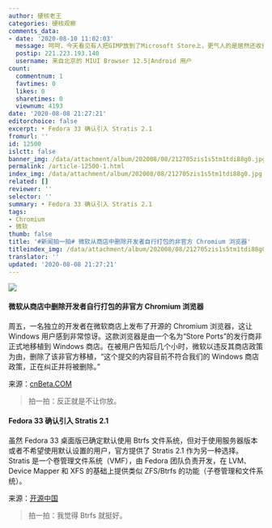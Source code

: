 ```yaml
---
author: 硬核老王
categories: 硬核观察
comments_data:
- date: '2020-08-10 11:02:03'
  message: 呵呵，今天看见有人把GIMP放到了Microsoft Store上，更气人的是居然还收费
  postip: 221.223.193.140
  username: 来自北京的 MIUI Browser 12.5|Android 用户
count:
  commentnum: 1
  favtimes: 0
  likes: 0
  sharetimes: 0
  viewnum: 4193
date: '2020-08-08 21:27:21'
editorchoice: false
excerpt: • Fedora 33 确认引入 Stratis 2.1
fromurl: ''
id: 12500
islctt: false
banner_img: /data/attachment/album/202008/08/212705zis1s5tm1tdi88g0.jpg
permalink: /article-12500-1.html
index_img: /data/attachment/album/202008/08/212705zis1s5tm1tdi88g0.jpg
related: []
reviewer: ''
selector: ''
summary: • Fedora 33 确认引入 Stratis 2.1
tags:
- Chromium
- 微软
thumb: false
title: '#新闻拍一拍# 微软从商店中删除开发者自行打包的非官方 Chromium 浏览器'
titleindex_img: /data/attachment/album/202008/08/212705zis1s5tm1tdi88g0.jpg
translator: ''
updated: '2020-08-08 21:27:21'
---
```


![](/data/attachment/album/202008/08/212705zis1s5tm1tdi88g0.jpg)


#### 微软从商店中删除开发者自行打包的非官方 Chromium 浏览器


周五，一名独立的开发者在微软商店上发布了开源的 Chromium 浏览器，这让 Windows 用户感到非常惊讶。这款浏览器是由一个名为“Store Ports”的发行商非正式地移植到 Windows 商店。在被用户告知后几个小时，微软以违反其商店政策为由，删除了该非官方移植，“这个提交的内容目前不符合我们的 Windows 商店政策，正在纠正并将被删除。”


来源：[cnBeta.COM](https://www.cnbeta.com/articles/tech/1013087.htm)



> 
> 拍一拍：反正就是不让你放。
> 
> 
> 


#### Fedora 33 确认引入 Stratis 2.1


虽然 Fedora 33 桌面版已确定默认使用 Btrfs 文件系统，但对于使用服务器版本或者不希望使用默认设置的用户，官方提供了 Stratis 2.1 作为另一种选择。Stratis 是一个卷管理文件系统（VMF），由 Fedora 团队负责开发，在 LVM、Device Mapper 和 XFS 的基础上提供类似 ZFS/Btrfs 的功能（子卷管理和文件系统）。


来源：[开源中国](https://www.oschina.net/news/117773/fedora-33-stratis-storage-2-1)



> 
> 拍一拍：我觉得 Btrfs 就挺好。
> 
> 
>